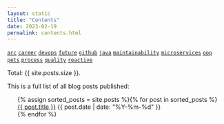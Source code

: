 ```yaml
---
layout: static
title: "Contents"
date: 2023-02-19
permalink: contents.html
---
```

[```arc```](/tag/arc.html)
[```career```](/tag/career.html)
[```devops```](/tag/devops.html)
[```future```](/tag/future.html)
[```github```](/tag/github.html)
[```java```](/tag/java.html)
[```maintainability```](/tag/maintainability.html)
[```microservices```](/tag/microservices.html)
[```oop```](/tag/oop.html)
[```pets```](/tag/pets.html)
[```process```](/tag/process.html)
[```quality```](/tag/quality.html)
[```reactive```](/tag/reactive.html)

Total: {{ site.posts.size }}.

This is a full list of all blog posts published:
  <ul class="categories-list">
    {% assign sorted_posts = site.posts %}{% for post in sorted_posts %}
      <div class="posts-list-item">
          <span class="posts-list-item-name float-left"><a href="{{ site.baseurl }}{{ post.url }}">{{ post.title }}</a></span>
        <span class="posts-list-item-date float-right">{{ post.date | date: "%Y-%m-%d" }}</span>
      </div>
    {% endfor %}
  </ul>